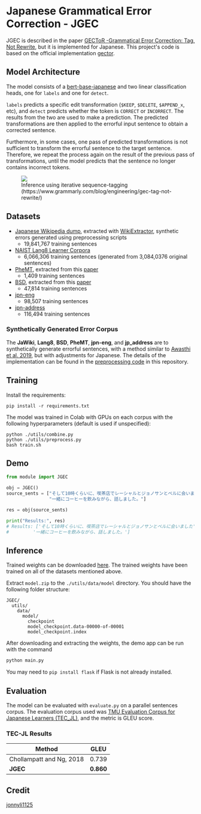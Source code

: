 # Japanese Grammatical Error Correction - JGEC

JGEC is described in the paper [GECToR -Grammatical Error Correction: Tag, Not Rewrite](https://arxiv.org/abs/2005.12592), but it is implemented for Japanese. This project's code is based on the official implementation [gector](https://github.com/grammarly/gector).

## Model Architecture

The model consists of a [bert-base-japanese](https://huggingface.co/tohoku-nlp/bert-base-japanese-v2) and two linear classification heads, one for `labels` and one for `detect`. 

`labels` predicts a specific edit transformation (`$KEEP`, `$DELETE`, `$APPEND_x`, etc), and `detect` predicts whether the token is `CORRECT` or `INCORRECT`. The results from the two are used to make a prediction. The predicted transformations are then applied to the errorful input sentence to obtain a corrected sentence.

Furthermore, in some cases, one pass of predicted transformations is not sufficient to transform the errorful sentence to the target sentence. Therefore, we repeat the process again on the result of the previous pass of transformations, until the model predicts that the sentence no longer contains incorrect tokens.

<figure>
<img src="images/Gector-architecture.png">
<figcaption>Inference using iterative sequence-tagging (https://www.grammarly.com/blog/engineering/gec-tag-not-rewrite/)</figcaption>
</figure>

## Datasets

- [Japanese Wikipedia dump](https://dumps.wikimedia.your.org/jawiki/20220820/jawiki-20220820-pages-articles-multistream.xml.bz2), extracted with [WikiExtractor](https://github.com/attardi/wikiextractor), synthetic errors generated using preprocessing scripts
  - 19,841,767 training sentences
- [NAIST Lang8 Learner Corpora](https://sites.google.com/site/naistlang8corpora/)
  - 6,066,306 training sentences (generated from 3,084,0376 original sentences)
- [PheMT](https://github.com/tohoku-nlp/PheMT), extracted from this [paper](https://arxiv.org/pdf/2011.02121.pdf)
  - 1,409 training sentences
- [BSD](https://github.com/tsuruoka-lab/BSD), extracted from this [paper](https://arxiv.org/pdf/2008.01940.pdf)
  - 47,814 training sentences
- [jpn-eng](http://www.manythings.org/anki/jpn-eng.zip)
  - 98,507 training sentences
- [jpn-address](https://drive.google.com/drive/folders/1kBz8wbYztRkgz2nQgQvBD1wkWz8Jwz1-?usp=sharing)
  - 116,494 training sentences

### Synthetically Generated Error Corpus

The **JaWiki**, **Lang8**, **BSD**, **PheMT**, **jpn-eng**, and **jp_address** are to synthetically generate errorful sentences, with a method similar to [Awasthi et al. 2019](https://github.com/awasthiabhijeet/PIE/tree/master/errorify), but with adjustments for Japanese. The details of the implementation can be found in the [preprocessing code](https://github.com/phkhanhtrinh23/JGEC/blob/main/utils/preprocess.py) in this repository.

## Training
Install the requirements:
```
pip install -r requirements.txt
```

The model was trained in Colab with GPUs on each corpus with the following hyperparameters (default is used if unspecified):
```
python ./utils/combine.py
python ./utils/preprocess.py
bash train.sh
```

## Demo
```python
from module import JGEC

obj = JGEC()
source_sents = ["そして10時くらいに、喫茶店でレーシャルとジョノサンとベルに会いました",
                "一緒にコーヒーを飲みながら、話しました。"]

res = obj(source_sents)

print("Results:", res)
# Results: ['そして10時くらいに、喫茶店でレーシャルとジョノサンとベルに会いました', 
#         '一緒にコーヒーを飲みながら、話しました。']
```

## Inference
Trained weights can be downloaded [here](https://drive.google.com/drive/folders/10MECfAjYBN02i2AULdtp8D_d5kx6WPwM?usp=sharing). The trained weights have been trained on all of the datasets mentioned above.

Extract `model.zip` to the `./utils/data/model` directory. You should have the following folder structure:

```
JGEC/
  utils/
    data/
      model/
        checkpoint
        model_checkpoint.data-00000-of-00001
        model_checkpoint.index
```

After downloading and extracting the weights, the demo app can be run with the command 
```python
python main.py
```

You may need to `pip install flask` if Flask is not already installed.

## Evaluation

The model can be evaluated with `evaluate.py` on a parallel sentences corpus. The evaluation corpus used was [TMU Evaluation Corpus for Japanese Learners (TEC_JL)](https://github.com/koyama-aomi/TEC-JL), and the metric is GLEU score.

### TEC-JL Results
| Method                    | GLEU     |
| ------------------------- | -------- |
| Chollampatt and Ng, 2018  | 0.739    |
| **JGEC**            | **0.860**|


## Credit
[jonnyli1125
](https://github.com/jonnyli1125)
